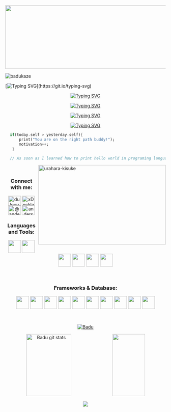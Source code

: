 <img src="https://i.pinimg.com/originals/52/8d/cb/528dcbfa42d264fa319b4ebbdd62c775.gif" height="200px" width="1000px">

<!-- Viewers -->
<p align="left">  <img src="https://komarev.com/ghpvc/?username=badukaze&label=Profile%20views&color=0e75b6&style=flat" alt="badukaze" /> </p>

<!-- TYPING DATA -->
[![Typing SVG](https://readme-typing-svg.herokuapp.com?font=Fira+Code&size=35&duration=2700&pause=3000&color=02D9F7&center=true&vCenter=true&width=1000&lines=Hi+Badu+desu%E2%9C%A8;I'm+from+Mongolia%F0%9F%87%B2%F0%9F%87%B3;I'm+20+years+old%E2%9A%A1%EF%B8%8F;Welcome!)](https://git.io/typing-svg)

<!-- ABOUT ME  -->
<div align="center">
  
[![Typing SVG](https://readme-typing-svg.herokuapp.com?font=Fira+Code&size=17&duration=2500&pause=15000&color=F7F7F7&center=true&multiline=true&width=1000&height=31&lines=%F0%9F%93%9A+I+am+currently+studying+on+Youtube+haha)](https://git.io/typing-svg)
  
[![Typing SVG](https://readme-typing-svg.herokuapp.com?font=Fira+Code&size=17&duration=2500&pause=15000&color=F7F7F7&center=true&multiline=true&width=1000&height=31&lines=%F0%9F%92%AC+Ask+me+anything+you+want)](https://git.io/typing-svg)

[![Typing SVG](https://readme-typing-svg.herokuapp.com?font=Fira+Code&size=17&duration=2500&pause=15000&color=F7F7F7&center=true&multiline=true&width=1000&height=31&lines=%E2%9A%A1+Fun+fact++-%3E+Sometimes+INFJ+sometimes+ENFJ)](https://git.io/typing-svg)

[![Typing SVG](https://readme-typing-svg.herokuapp.com?font=Fira+Code&size=17&duration=2500&pause=15000&color=F7F7F7&center=true&multiline=true&width=1000&height=31&lines=%F0%9F%9A%80+How+to+contact+-%3E+baduchallenging%40gmai.com)](https://git.io/typing-svg)

</div>

<div align="left">
  
  ```dart
    if(today.self > yesterday.self){
        print("You are on the right path buddy!");
        motivation++;
     }

    // As soon as I learned how to print hello world in programing language, I felt the power in my hand.✨ 
  ```

</div>

<img align='right' alt='urahara-kisuke' width="400" height="250" src="https://media.tenor.com/9gtJj5pjXb4AAAAC/chrollo-lucilfer-hunter-x-hunter.gif">

<br>

<!-- CONTACT -->
<h3 align="center">Connect with me:</h3>
<p align="center">
<a href="https://www.facebook.com/profile.php?id=100073265135306" target="blank"><img align="center" src="https://cdn.jsdelivr.net/gh/devicons/devicon/icons/facebook/facebook-original.svg" alt="dulguun-baterdene" height="30" width="40" /></a>
<a href="https://discord.gg/badu" target="blank"><img align="center" src="https://raw.githubusercontent.com/rahuldkjain/github-profile-readme-generator/master/src/images/icons/Social/discord.svg" alt="xDeckland#0872" height="30" width="40" /></a>
<a href="https://twitter.com/Badugami" target="blank"><img align="center" src="https://raw.githubusercontent.com/rahuldkjain/github-profile-readme-generator/master/src/images/icons/Social/twitter.svg" alt="@andermendoza" height="30" width="40" /></a>
<a href="https://www.instagram.com/badugami/" target="blank"><img align="center" src="https://raw.githubusercontent.com/rahuldkjain/github-profile-readme-generator/master/src/images/icons/Social/instagram.svg" alt="anderson_mend53" height="30" width="40" /></a>
</p>

<!-- TECHNICAL SKILLS & TOOLS -->
<h3 align="center">
  Languages and Tools:
</h3>

<p align="center">
  
  <img src="https://cdn.jsdelivr.net/gh/devicons/devicon/icons/javascript/javascript-original.svg" width="40" height="40" />
  
  <img src="https://cdn.jsdelivr.net/gh/devicons/devicon/icons/dart/dart-original.svg" width="40" height="40" />  
          
  <img src="https://cdn.jsdelivr.net/gh/devicons/devicon/icons/visualstudio/visualstudio-plain.svg" width="40" height="40" />  

  <img src="https://cdn.jsdelivr.net/gh/devicons/devicon/icons/blender/blender-original.svg" width="40" height="40" />

  <img src="https://cdn.jsdelivr.net/gh/devicons/devicon/icons/python/python-original.svg" width="40" height="40" />

  <img src="https://cdn.jsdelivr.net/gh/devicons/devicon/icons/aftereffects/aftereffects-plain.svg" width="40" height="40" />
          
</p>
<br>

<!-- Frameworks and Database -->
<h3 align="center">
  Frameworks & Database:
</h3>

<p align="center">
  
  <img src="https://cdn.jsdelivr.net/gh/devicons/devicon/icons/react/react-original.svg" width="40" height="40" />
          
  <img src="https://cdn.jsdelivr.net/gh/devicons/devicon/icons/nextjs/nextjs-original.svg" width="40" height="40" />    
  
  <img src="https://cdn.jsdelivr.net/gh/devicons/devicon/icons/flutter/flutter-original.svg" width="40" height="40" />

  <img src="https://cdn.jsdelivr.net/gh/devicons/devicon/icons/mysql/mysql-original.svg" width="40" height="40" />

  <img src="https://cdn.jsdelivr.net/gh/devicons/devicon/icons/mongodb/mongodb-original.svg" width="40" height="40" />

  <img src="https://cdn.jsdelivr.net/gh/devicons/devicon/icons/express/express-original.svg" width="40" height="40" />

  <img src="https://cdn.jsdelivr.net/gh/devicons/devicon/icons/graphql/graphql-plain.svg" width="40" height="40" />

  <img src="https://cdn.jsdelivr.net/gh/devicons/devicon/icons/bootstrap/bootstrap-original.svg" width="40" height="40" />  
  
  <img src="https://cdn.jsdelivr.net/gh/devicons/devicon/icons/materialui/materialui-original.svg" width="40" height="40" />  

  
  <img src="https://cdn.jsdelivr.net/gh/devicons/devicon@latest/icons/tailwindcss/tailwindcss-original.svg" width="40" height="40" />  
  
</p>
<br>

<!-- TROPHIES GITHUB -->
<p align="center"> <a align="center" href="https://github.com/ryo-ma/github-profile-trophy"><img align="center" src="https://github-profile-trophy.vercel.app/?username=badukaze&theme=algolia&column=7&margin-w=15&margin-h=15&no-frame=true&no-bg=true" alt="Badu" /></a> </p>

<!-- STATS -->
<div align="center">  
  <img width="53%" height="195px" src="https://github-readme-stats.vercel.app/api?username=badukaze&show_icons=true&count_private=true&hide_border=true&title_color=02D9F7FF&icon_color=02D9F7FF&text_color=c9d1d9&bg_color=0d1117" alt="Badu git stats" /> 
  
  <img width="45%" height="195px" src="https://github-readme-stats.vercel.app/api/top-langs/?username=badukaze&layout=compact&hide_border=true&title_color=02D9F7FF&text_color=02D9F7FF&bg_color=0d1117" />
</div> 

<p align="center">
 <img  src="https://github-readme-streak-stats.herokuapp.com?user=badukaze&theme=tokyonight_duo&hide_border=true"
</p>
